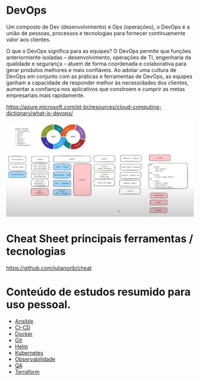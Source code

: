 # DevOps


Um composto de Dev (desenvolvimento) e Ops (operações), o DevOps é a união de pessoas, processos e tecnologias para fornecer continuamente valor aos clientes.

O que o DevOps significa para as equipes? O DevOps permite que funções anteriormente isoladas – desenvolvimento, operações de TI, engenharia da qualidade e segurança – atuem de forma coordenada e colaborativa para gerar produtos melhores e mais confiáveis. Ao adotar uma cultura de DevOps em conjunto com as práticas e ferramentas de DevOps, as equipes ganham a capacidade de responder melhor às necessidades dos clientes, aumentar a confiança nos aplicativos que constroem e cumprir as metas empresariais mais rapidamente.

<https://azure.microsoft.com/pt-br/resources/cloud-computing-dictionary/what-is-devops/>

![roadmap](roadmap.jpg)

# Cheat Sheet principais ferramentas / tecnologias

<https://github.com/julianorib/cheat>

# Conteúdo de estudos resumido para uso pessoal.

- [Ansible](ansible/README.md)
- [CI-CD](ci-cd/README.md)
- [Docker](docker/README.md)
- [Git](git/README.md)
- [Helm](helm/README.md)
- [Kubernetes](kubernetes/README.md)
- [Observabilidade](Observabilidade/README.md)
- [QA](QA/README.md)
- [Terraform](terraform/README.md)

